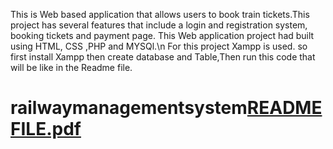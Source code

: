 This is Web based application that allows users to book train tickets.This project has several features that include a login and registration system, booking tickets and payment page.
This Web application project had built using HTML, CSS ,PHP and MYSQl.\n
For this project Xampp is used. so first install Xampp then create database and Table,Then run this code that will be like in the Readme file. 
# railwaymanagementsystem[README FILE.pdf](https://github.com/sanjeevikumar-kv/railwaymanagementsystem/files/11382987/README.FILE.pdf)

